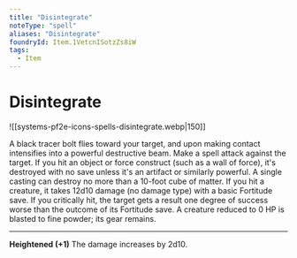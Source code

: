 ```yaml
---
title: "Disintegrate"
noteType: "spell"
aliases: "Disintegrate"
foundryId: Item.1VetcnISotzZs8iW
tags:
  - Item
---
```


# Disintegrate
![[systems-pf2e-icons-spells-disintegrate.webp|150]]

A black tracer bolt flies toward your target, and upon making contact intensifies into a powerful destructive beam. Make a spell attack against the target. If you hit an object or force construct (such as a wall of force), it's destroyed with no save unless it's an artifact or similarly powerful. A single casting can destroy no more than a 10-foot cube of matter. If you hit a creature, it takes 12d10 damage (no damage type) with a basic Fortitude save. If you critically hit, the target gets a result one degree of success worse than the outcome of its Fortitude save. A creature reduced to 0 HP is blasted to fine powder; its gear remains.

* * *

**Heightened (+1)** The damage increases by 2d10.
